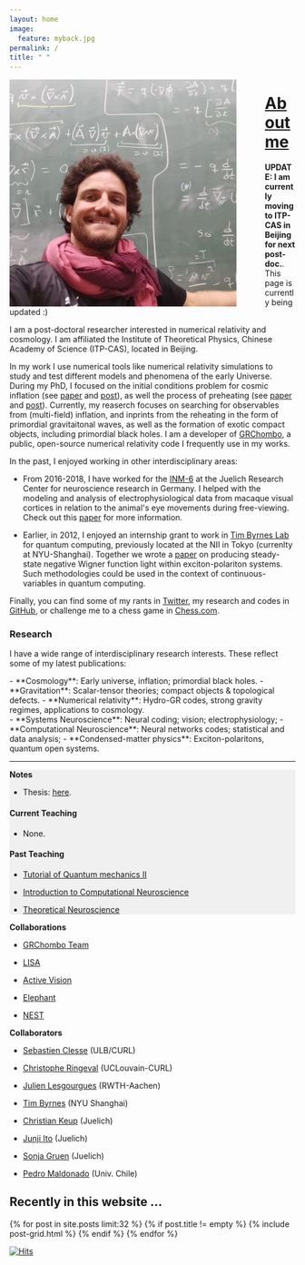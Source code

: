 ```yaml
---
layout: home
image:
  feature: myback.jpg
permalink: /
title: " "
---
```


<img style="float: left; padding-right:50px;" src="images/prof_3.jpeg" width="400" >





# [About me](/about)

<strong>UPDATE: I am currently moving to ITP-CAS in Beijing for next post-doc.</strong>. This page is currently being updated :)

I am a post-doctoral researcher interested in numerical relativity and cosmology. I am affiliated the Institute of Theoretical Physics, Chinese Academy of Science (ITP-CAS), located in Beijing. 

In my work I use numerical tools like numerical relativity simulations to study and test different models and phenomena of the early Universe. During my PhD, I focused on the initial conditions problem for cosmic inflation (see [paper](https://arxiv.org/abs/2011.12190) and [post](https://cjoana.github.io/cosmo/preinflation)), as well the process of preheating (see [paper](https://arxiv.org/abs/2202.07604) and [post](https://cjoana.github.io/cosmo/preheating)). Currently, my reaserch focuses on searching for observables from (multi-field) inflation, and inprints from the reheating in the form of primordial gravitaitonal waves, as well as the formation of exotic compact objects, including primordial black holes. I am a developer of [GRChombo](https://www.grchombo.org), a public, open-source numerical relativity code I frequently use in my works. 

In the past, I enjoyed working in other interdisciplinary areas: 

* From 2016-2018, I have worked for the [INM-6](https://www.fz-juelich.de/inm/inm-6/EN/Home/home_node_INM6.html) at the Juelich Research Center for neuroscience research in Germany. I helped with the modeling and analysis of electrophysiological data from macaque visual cortices in relation to the animal's eye movements during free-viewing. Check out this [paper](https://www.nature.com/articles/s41598-022-09405-4) for more information.   
 
* Earlier, in 2012, I enjoyed an internship grant to work in [Tim Byrnes Lab](https://nyu.timbyrnes.net) for quantum computing, previously located at the NII in Tokyo (currenlty at NYU-Shanghai). Together we wrote a [paper](https://arxiv.org/abs/1612.00629) on producing steady-state negative Wigner function light within exciton-polariton systems. Such methodologies  could be used in the context of continuous-variables in quantum computing.        


Finally, you can find some of my rants in [Twitter](https://twitter.com/cjphy),  my research and codes in [GitHub](https://github.com/cjoana), or challenge me to a chess game in [Chess.com](https://www.chess.com/member/cjoana). 

### Research

I have a wide range of interdisciplinary research interests. These reflect some of my latest publications:

<div class="inforow">
<div class="infocolumn" markdown="block">
- **Cosmology**: Early universe, inflation; primordial black holes.
- **Gravitation**: Scalar-tensor theories; compact objects & topological defects.
- **Numerical relativity**: Hydro-GR codes, strong gravity regimes, applications to cosmology.
</div>
<div class="infocolumn" markdown="block">
- **Systems Neuroscience**: Neural coding; vision; electrophysiology;
- **Computational Neuroscience**: Neural networks codes; statistical and data analysis; 
- **Condensed-matter physics**: Exciton-polaritons, quantum open systems. 
</div>
</div> <!-- /.inforow -->

---

<div class="inforow">

<div class="infocolumn2" markdown="block" style="background-color: #F0F0F0;">
<h4 style="margin-top: 0.2em; margin-bottom: 0.0em;"> Notes </h4>

- Thesis: [here](https://arxiv.org/abs/2211.03534).


#### Current Teaching

- None. 

#### Past Teaching

- [Tutorial of Quantum mechanics II](https://uclouvain.be/en-cours-2019-lphys1342)

- [Introduction to Computational Neuroscience](https://www.campus.rwth-aachen.de/rwth/all/abstractmodule.asp?gguid=0x792B4EBEDF13204790133F661F74473C&fieldgguid=0x6E27476F2282E446A1228419DDDB3892&tguid=0xEBB2D1C29613C04FBF47F82813B5A4E9)
- [Theoretical Neuroscience](https://www.campus.rwth-aachen.de/rwth/all/abstractmodule.asp?objgguid=0xCFA5A28AEF56A9419F5430D5A03AB043&object=event&gguid=0x21ECCFFBBC4BDE41AF97A38C435E6761&fieldgguid=&tguid=0xEBB2D1C29613C04FBF47F82813B5A4E9)


</div>
<div class="infocolumnR" markdown="block">
<h4 style="margin-top: 0.2em; margin-bottom: 0.0em;"> Collaborations</h4>

- [GRChombo Team](https://www.grchombo.org/)
- [LISA](https://www.elisascience.org/)

- [Active Vision](https://www.fz-juelich.de/inm/inm-6/EN/Forschung/Gruen/ActiveVision.html?nn=724916)
- [Elephant](http://neuralensemble.org/elephant)
- [NEST](https://www.nest-simulator.org/)

<h4 style="margin-top: 0.2em; margin-bottom: 0.0em;"> Collaborators </h4>


- [Sebastien Clesse](https://sebclesse.wixsite.com/clesse) (ULB/CURL)
- [Christophe Ringeval](https://curl.group/members/chris.html) (UCLouvain-CURL)
- [Julien Lesgourgues](https://lesgourg.github.io/presentation.html) (RWTH-Aachen)
- [Tim Byrnes](https://nyu.timbyrnes.net/) (NYU Shanghai)


- [Christian Keup](https://www.fz-juelich.de/profile/keup_c) (Juelich)
- [Junji Ito](https://www.fz-juelich.de/profile/ito_j) (Juelich)
- [Sonja Gruen](https://www.fz-juelich.de/profile/gruen_s) (Juelich)
- [Pedro Maldonado](https://www.bni.cl/investigador.php?id=13) (Univ. Chile)



</div>
</div> <!-- /.inforow -->


## Recently in this website ...

<div class="tiles">
{% for post in site.posts limit:32 %}
   {% if post.title != empty %}
	{% include post-grid.html %}
   {% endif %}
{% endfor %}
</div><!-- /.tiles -->

[![Hits](https://hits.seeyoufarm.com/api/count/incr/badge.svg?url=https%3A%2F%2Fcjoana.github.io&count_bg=%23FFFFFF&title_bg=%23555555&icon=&icon_color=%23E7E7E7&title=%23&edge_flat=false)](https://hits.seeyoufarm.com)
